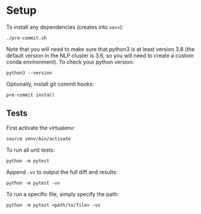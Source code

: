 # Setup

To install any dependencies (creates into `venv`):

    ./pre-commit.sh

Note that you will need to make sure that python3 is at least version 3.8 (the default version in the NLP cluster is 3.6, so you will need to create a custom conda environment). To check your python version:
    
    python3 --version

Optionally, install git commit hooks:

    pre-commit install

## Tests

First activate the virtualenv:

    source venv/bin/activate

To run all unit tests:

    python -m pytest

Append `-vv` to output the full diff and results:

    python -m pytest -vv

To run a specific file, simply specify the path:

    python -m pytest <path/to/file> -vv
